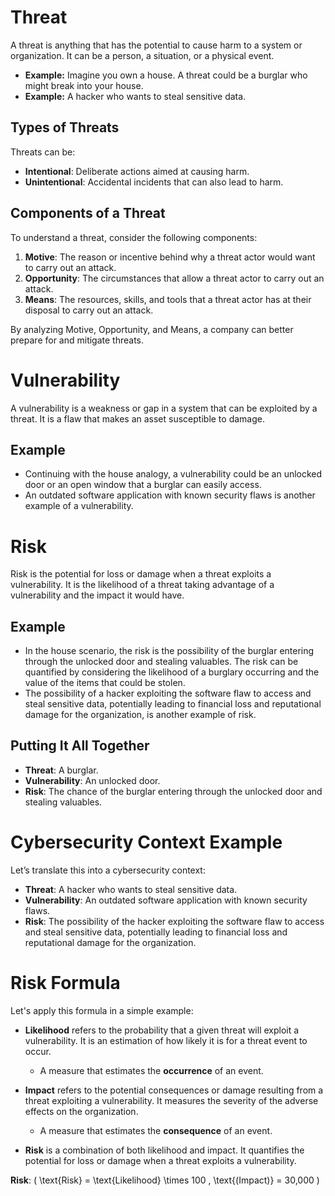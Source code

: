 # Threat

A threat is anything that has the potential to cause harm to a system or organization. It can be a person, a situation, or a physical event.

- **Example:** Imagine you own a house. A threat could be a burglar who might break into your house.
- **Example:** A hacker who wants to steal sensitive data.

## Types of Threats
Threats can be:
- **Intentional**: Deliberate actions aimed at causing harm.
- **Unintentional**: Accidental incidents that can also lead to harm.

## Components of a Threat
To understand a threat, consider the following components:

1. **Motive**: The reason or incentive behind why a threat actor would want to carry out an attack.
2. **Opportunity**: The circumstances that allow a threat actor to carry out an attack.
3. **Means**: The resources, skills, and tools that a threat actor has at their disposal to carry out an attack.

By analyzing Motive, Opportunity, and Means, a company can better prepare for and mitigate threats.





# Vulnerability

A vulnerability is a weakness or gap in a system that can be exploited by a threat. It is a flaw that makes an asset susceptible to damage.

## Example
- Continuing with the house analogy, a vulnerability could be an unlocked door or an open window that a burglar can easily access.
- An outdated software application with known security flaws is another example of a vulnerability.


# Risk

Risk is the potential for loss or damage when a threat exploits a vulnerability. It is the likelihood of a threat taking advantage of a vulnerability and the impact it would have.

## Example
- In the house scenario, the risk is the possibility of the burglar entering through the unlocked door and stealing valuables. The risk can be quantified by considering the likelihood of a burglary occurring and the value of the items that could be stolen.
- The possibility of a hacker exploiting the software flaw to access and steal sensitive data, potentially leading to financial loss and reputational damage for the organization, is another example of risk.

## Putting It All Together
- **Threat**: A burglar.
- **Vulnerability**: An unlocked door.
- **Risk**: The chance of the burglar entering through the unlocked door and stealing valuables.

# Cybersecurity Context Example

Let’s translate this into a cybersecurity context:

- **Threat**: A hacker who wants to steal sensitive data.
- **Vulnerability**: An outdated software application with known security flaws.
- **Risk**: The possibility of the hacker exploiting the software flaw to access and steal sensitive data, potentially leading to financial loss and reputational damage for the organization.

# Risk Formula

Let's apply this formula in a simple example:

- **Likelihood** refers to the probability that a given threat will exploit a vulnerability. It is an estimation of how likely it is for a threat event to occur.
  - A measure that estimates the **occurrence** of an event.

- **Impact** refers to the potential consequences or damage resulting from a threat exploiting a vulnerability. It measures the severity of the adverse effects on the organization.
  - A measure that estimates the **consequence** of an event.

- **Risk** is a combination of both likelihood and impact. It quantifies the potential for loss or damage when a threat exploits a vulnerability.

**Risk**: \( \text{Risk} = \text{Likelihood} \times 100 \, \text{(Impact)} = 30,000 \)
